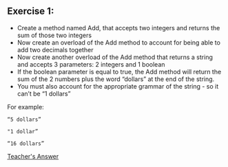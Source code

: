 ## Exercise 1:

+ Create a method named Add, that accepts two integers and returns the sum of those two integers
+ Now create an overload of the Add method to account for being able to add two decimals together
+ Now create another overload of the Add method that returns a string and accepts 3 parameters: 2 integers and 1 boolean
+ If the boolean parameter is equal to true, the Add method will return the sum of the 2 numbers plus the word “dollars” at the end of the string.
+ You must also account for the appropriate grammar of the string - so it can’t be “1 dollars”

For example:
```
“5 dollars”

"1 dollar”

“16 dollars”
```

[Teacher's Answer](https://drive.google.com/file/d/1eXswxCDzGSArtbqcSoVeB9Tnl-NMzhqz/view)

